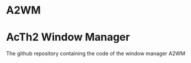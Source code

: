 # A2WM
<h1>AcTh2 Window Manager</h1>
The github repository containing the code of the window manager A2WM
